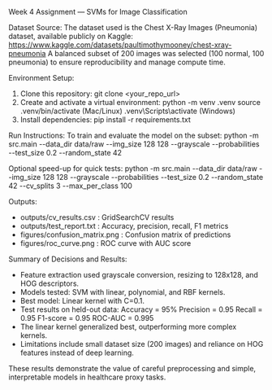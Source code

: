Week 4 Assignment — SVMs for Image Classification

Dataset Source:
The dataset used is the Chest X-Ray Images (Pneumonia) dataset, available publicly on Kaggle:
https://www.kaggle.com/datasets/paultimothymooney/chest-xray-pneumonia
A balanced subset of 200 images was selected (100 normal, 100 pneumonia) to ensure reproducibility and manage compute time.

Environment Setup:
1. Clone this repository: git clone <your_repo_url>
2. Create and activate a virtual environment:
   python -m venv .venv
   source .venv/bin/activate  (Mac/Linux)
   .venv\Scripts\activate   (Windows)
3. Install dependencies:
   pip install -r requirements.txt

Run Instructions:
To train and evaluate the model on the subset:
python -m src.main --data_dir data/raw --img_size 128 128 --grayscale --probabilities --test_size 0.2 --random_state 42

Optional speed-up for quick tests:
python -m src.main --data_dir data/raw --img_size 128 128 --grayscale --probabilities --test_size 0.2 --random_state 42 --cv_splits 3 --max_per_class 100

Outputs:
- outputs/cv_results.csv : GridSearchCV results
- outputs/test_report.txt : Accuracy, precision, recall, F1 metrics
- figures/confusion_matrix.png : Confusion matrix of predictions
- figures/roc_curve.png : ROC curve with AUC score

Summary of Decisions and Results:
- Feature extraction used grayscale conversion, resizing to 128x128, and HOG descriptors.
- Models tested: SVM with linear, polynomial, and RBF kernels.
- Best model: Linear kernel with C=0.1.
- Test results on held-out data:
  Accuracy = 95%
  Precision = 0.95
  Recall = 0.95
  F1-score = 0.95
  ROC-AUC = 0.995
- The linear kernel generalized best, outperforming more complex kernels.
- Limitations include small dataset size (200 images) and reliance on HOG features instead of deep learning.

These results demonstrate the value of careful preprocessing and simple, interpretable models in healthcare proxy tasks.
